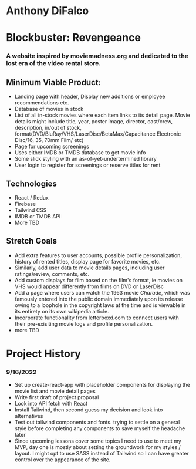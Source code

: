 # Anthony DiFalco

# Blockbuster: Revengeance

### A website inspired by moviemadness.org and dedicated to the lost era of the video rental store.

## Minimum Viable Product:

* Landing page with header, Display new additions or employee recommendations etc.
* Database of movies in stock
* List of all in-stock movies where each item links to its detail page. Movie details might include title, year, poster image, director, cast/crew, description, in/out of stock, format(DVD/BluRay/VHS/LaserDisc/BetaMax/Capacitance Electronic Disc/16, 35, 70mm Film/ etc)
* Page for upcoming screenings
* Uses either IMDB or TMDB database to get movie info
* Some slick styling with an as-of-yet-undertermined library
* User login to register for screenings or reserve titles for rent

## Technologies

* React / Redux
* Firebase
* Tailwind CSS
* IMDB or TMDB API
* More TBD

## Stretch Goals

* Add extra features to user accounts, possible profile personalization, history of rented titles, display page for favorite movies, etc.
* Similarly, add user data to movie details pages, including user ratings/review, comments, etc.
* Add custom displays for film based on the film's format, ie movies on VHS would appear differently from films on DVD or LaserDisc
* Add a page where users can watch the 1963 movie _Charade_, which was famously entered into the public domain immediately upon its release owing to a loophole in the copyright laws at the time and is viewable in its entirety on its own wikipedia article.
* Incorporate functionality from letterboxd.com to connect users with their pre-exisiting movie logs and profile personalization.
* more TBD

# Project History

### 9/16/2022

* Set up create-react-app with placeholder components for displaying the movie list and movie detail pages
* Write first draft of project proposal
* Look into API fetch with React
* Install Tailwind, then second guess my decision and look into alternatives
* Test out tailwind components and fonts. trying to settle on a general style before completing any components to save myself the headache later
* Since upcoming lessons cover some topics I need to use to meet my MVP, day one is mostly about setting the groundwork for my styles / layout. I might opt to use SASS instead of Tailwind so I can have greater control over the appearance of the site.
